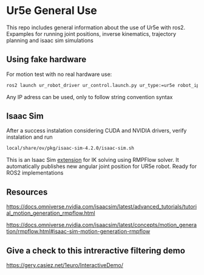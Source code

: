 # Ur5e General Use
This repo includes general information about the use of Ur5e with ros2. Expamples for running joint positions, inverse kinematics, trajectory planning and isaac sim simulations

## Using fake hardware 
For motion test with no real hardware use:
```bash
ros2 launch ur_robot_driver ur_control.launch.py ur_type:=ur5e robot_ip:=192.168.56.101 use_fake_hardware:=true 
```
Any IP adress can be used, only to follow string convention syntax

## Isaac Sim 
After a success instalation considering CUDA and NVIDIA drivers, verify instalation and run 

```bash
local/share/ov/pkg/isaac-sim-4.2.0/isaac-sim.sh
```
This is an Isaac Sim [extension](https://github.com/ferestradaa/ur5e/tree/main/ik_extension1) for IK solving using RMPFlow solver. It automatically publishes new angular joint position for UR5e robot. Ready for ROS2 implementations

## Resources

https://docs.omniverse.nvidia.com/isaacsim/latest/advanced_tutorials/tutorial_motion_generation_rmpflow.html

https://docs.omniverse.nvidia.com/isaacsim/latest/concepts/motion_generation/rmpflow.html#isaac-sim-motion-generation-rmpflow

## Give a check to this intreractive filtering demo

https://gery.casiez.net/1euro/InteractiveDemo/



